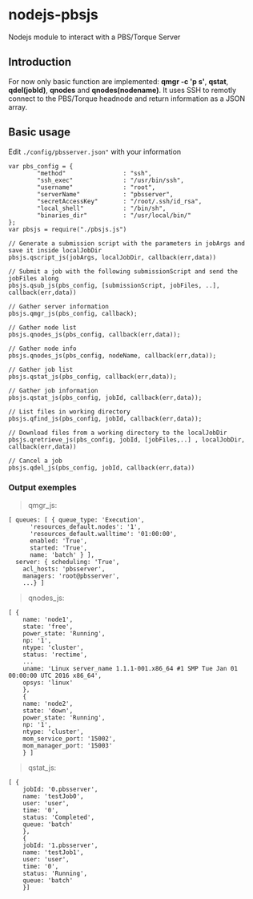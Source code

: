 # nodejs-pbsjs
Nodejs module to interact with a PBS/Torque Server

## Introduction
For now only basic function are implemented: **qmgr -c 'p s'**, **qstat**, **qdel(jobId)**, **qnodes** and **qnodes(nodename)**.
It uses SSH to remotly connect to the PBS/Torque headnode and return information as a JSON array.

## Basic usage
Edit `./config/pbsserver.json"` with your information
```
var pbs_config = {
        "method"                : "ssh",
        "ssh_exec"              : "/usr/bin/ssh",
        "username"              : "root",
        "serverName"            : "pbsserver",
        "secretAccessKey"       : "/root/.ssh/id_rsa",
        "local_shell"           : "/bin/sh",
        "binaries_dir"          : "/usr/local/bin/"
};
var pbsjs = require("./pbsjs.js")

// Generate a submission script with the parameters in jobArgs and save it inside localJobDir
pbsjs.qscript_js(jobArgs, localJobDir, callback(err,data))

// Submit a job with the following submissionScript and send the jobFiles along
pbsjs.qsub_js(pbs_config, [submissionScript, jobFiles, ..], callback(err,data))

// Gather server information
pbsjs.qmgr_js(pbs_config, callback);

// Gather node list
pbsjs.qnodes_js(pbs_config, callback(err,data));

// Gather node info
pbsjs.qnodes_js(pbs_config, nodeName, callback(err,data));

// Gather job list
pbsjs.qstat_js(pbs_config, callback(err,data));

// Gather job information
pbsjs.qstat_js(pbs_config, jobId, callback(err,data));

// List files in working directory
pbsjs.qfind_js(pbs_config, jobId, callback(err,data));

// Download files from a working directory to the localJobDir
pbsjs.qretrieve_js(pbs_config, jobId, [jobFiles,..] , localJobDir, callback(err,data))

// Cancel a job
pbsjs.qdel_js(pbs_config, jobId, callback(err,data))
```

### Output exemples
>qmgr_js:
```
[ queues: [ { queue_type: 'Execution',
      'resources_default.nodes': '1',
      'resources_default.walltime': '01:00:00',
      enabled: 'True',
      started: 'True',
      name: 'batch' } ],
  server: { scheduling: 'True',
    acl_hosts: 'pbsserver',
    managers: 'root@pbsserver',
    ...} ]
```

>qnodes_js:
```
[ { 
    name: 'node1',
    state: 'free',
    power_state: 'Running',
    np: '1',
    ntype: 'cluster',
    status: 'rectime',
    ...
    uname: 'Linux server_name 1.1.1-001.x86_64 #1 SMP Tue Jan 01 00:00:00 UTC 2016 x86_64',
    opsys: 'linux'
    },
    {
    name: 'node2',
    state: 'down',
    power_state: 'Running',
    np: '1',
    ntype: 'cluster',
    mom_service_port: '15002',
    mom_manager_port: '15003' 
    } ]
```

>qstat_js:
```
[ {
    jobId: '0.pbsserver',
    name: 'testJob0',
    user: 'user',
    time: '0',
    status: 'Completed',
    queue: 'batch' 
    },
    {
    jobId: '1.pbsserver', 
    name: 'testJob1',
    user: 'user',
    time: '0',
    status: 'Running',
    queue: 'batch' 
    }]
```

